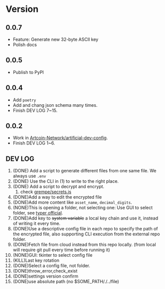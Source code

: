 # Version

## 0.0.7

- Feature: Generate new 32-byte ASCII key
- Polish docs

## 0.0.5

- Publish to PyPI

## 0.0.4

- Add `poetry`
- Add and chang json schema many times.
- Finish DEV LOG 7~15.

## 0.0.2

- Work in [Artcoin-Network/artificial-dev-config](https://github.com/Artcoin-Network/artificial-dev-config).
- Finish DEV LOG 1~6.

## DEV LOG

1. (DONE) Add a script to generate different files from one same file. We always use `.env`
2. (DONE) Use the CLI in (1) to write to the right place.
3. (DONE) Add a script to decrypt and encrypt.
   1. check [grempe/secrets.js](https://github.com/grempe/secrets.js)
4. (DONE)Add a way to edit the encrypted file
5. (DONE)Add more content like `asset_name`, `decimal_digits`.
6. (NONE)This is opening a folder, not selecting one: Use GUI to select folder, see [typer official](https://typer.tiangolo.com/tutorial/launch/#locating-a-file).
7. (DONE)Add key to ~~system variable~~ a local key chain and use it, instead of writing it every time.
8. (DONE)Use a descriptive config file in each repo to specify the path of the encrypted file, also supporting CLI execution from the external repo folder.
9. (DONE)Fetch file from cloud instead from this repo locally. (from local will require git pull every time before running it)
10. (NONE)GUI: tkinter to select config file
11. (KILL)Last key rotation
12. (DONE)Select a config file, not folder.
13. (DONE)throw_error,check_exist
14. (DONE)settings version confirm
15. (DONE)use absolute path (no $SOME_PATH/./../file)
